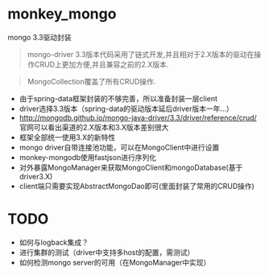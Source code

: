 # monkey_mongo
mongo 3.3驱动封装

> mongo-driver 3.3版本代码采用了链式开发,并且相对于2.X版本的驱动在操作CRUD上更加方便,并且兼容之前的2.X版本.

> MongoCollection覆盖了所有CRUD操作.

- 由于spring-data框架封装的不够完善，所以准备封装一层client
- driver选择3.3版本（spring-data的驱动版本延后driver版本一年...）
- http://mongodb.github.io/mongo-java-driver/3.3/driver/reference/crud/ 官网可以看出渠道的2.X版本和3.X版本差别很大
- 框架全部统一使用3.X的新特性
- mongo driver自带连接池功能，可以在MongoClient中进行设置
- monkey-mongodb使用fastjson进行序列化
- 对外暴露MongoManager来获取MongoClient和mongoDatabase(基于driver3.X)
- client端只需要实现AbstractMongoDao即可(里面封装了常用的CRUD操作)

# TODO
- 如何与logback集成？
- 进行集群的测试（driver中支持多host的配置，需测试）
- 如何检测mongo server的可用（在MongoManager中实现）